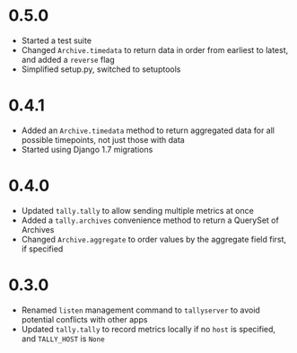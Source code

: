 0.5.0
=====

- Started a test suite
- Changed `Archive.timedata` to return data in order from earliest to latest, and added a `reverse` flag
- Simplified setup.py, switched to setuptools


0.4.1
=====

- Added an `Archive.timedata` method to return aggregated data for all possible timepoints, not just those with data
- Started using Django 1.7 migrations


0.4.0
=====

- Updated `tally.tally` to allow sending multiple metrics at once
- Added a `tally.archives` convenience method to return a QuerySet of Archives
- Changed `Archive.aggregate` to order values by the aggregate field first, if specified


0.3.0
=====

- Renamed `listen` management command to `tallyserver` to avoid potential conflicts with other apps
- Updated `tally.tally` to record metrics locally if no `host` is specified, and `TALLY_HOST` is `None`
